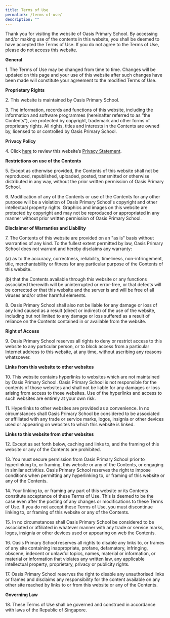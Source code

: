 ```yaml
---
title: Terms of Use
permalink: /terms-of-use/
description: ""
---
```

Thank you for visiting the website of Oasis Primary School. By accessing and/or making use of the contents in this website, you shall be deemed to have accepted the Terms of Use. If you do not agree to the Terms of Use, please do not access this website.

**General**

1\. The Terms of Use may be changed from time to time. Changes will be updated on this page and your use of this website after such changes have been made will constitute your agreement to the modified Terms of Use.

**Proprietary Rights**

2\. This website is maintained by Oasis Primary School.

3\. The information, records and functions of this website, including the information and software programmes (hereinafter referred to as “the Contents”), are protected by copyright, trademark and other forms of proprietary rights. All rights, titles and interests in the Contents are owned by, licensed to or controlled by Oasis Primary School.

**Privacy Policy**

4\. Click [here](https://staging.d6400o65xh90r.amplifyapp.com/privacy/) to review this website’s [Privacy Statement](https://staging.d6400o65xh90r.amplifyapp.com/privacy/).

**Restrictions on use of the Contents**

5\. Except as otherwise provided, the Contents of this website shall not be reproduced, republished, uploaded, posted, transmitted or otherwise distributed in any way, without the prior written permission of Oasis Primary School.

6\. Modification of any of the Contents or use of the Contents for any other purpose will be a violation of Oasis Primary School's copyright and other intellectual property rights. Graphics and images on this website are protected by copyright and may not be reproduced or appropriated in any manner without prior written permission of Oasis Primary School.

**Disclaimer of Warranties and Liability**

7\. The Contents of this website are provided on an "as is" basis without warranties of any kind. To the fullest extent permitted by law, Oasis Primary School does not warrant and hereby disclaims any warranty:

(a) as to the accuracy, correctness, reliability, timeliness, non-infringement, title, merchantability or fitness for any particular purpose of the Contents of this website.

(b) that the Contents available through this website or any functions associated therewith will be uninterrupted or error-free, or that defects will be corrected or that this website and the server is and will be free of all viruses and/or other harmful elements.

8\. Oasis Primary School shall also not be liable for any damage or loss of any kind caused as a result (direct or indirect) of the use of the website, including but not limited to any damage or loss suffered as a result of reliance on the Contents contained in or available from the website.

**Right of Access**

9\. Oasis Primary School reserves all rights to deny or restrict access to this website to any particular person, or to block access from a particular Internet address to this website, at any time, without ascribing any reasons whatsoever.

**Links from this website to other websites**

10\. This website contains hyperlinks to websites which are not maintained by Oasis Primary School. Oasis Primary School is not responsible for the contents of those websites and shall not be liable for any damages or loss arising from access to those websites. Use of the hyperlinks and access to such websites are entirely at your own risk.

11\. Hyperlinks to other websites are provided as a convenience. In no circumstances shall Oasis Primary School be considered to be associated or affiliated with any trade or service marks, logos, insignia or other devices used or appearing on websites to which this website is linked.

**Links to this website from other websites**

12\. Except as set forth below, caching and links to, and the framing of this website or any of the Contents are prohibited.

13\. You must secure permission from Oasis Primary School prior to hyperlinking to, or framing, this website or any of the Contents, or engaging in similar activities. Oasis Primary School reserves the right to impose conditions when permitting any hyperlinking to, or framing of this website or any of the Contents.

14\. Your linking to, or framing any part of this website or its Contents constitute acceptance of these Terms of Use. This is deemed to be the case even after the posting of any changes or modifications to these Terms of Use. If you do not accept these Terms of Use, you must discontinue linking to, or framing of this website or any of the Contents.

15\. In no circumstances shall Oasis Primary School be considered to be associated or affiliated in whatever manner with any trade or service marks, logos, insignia or other devices used or appearing on web the Contents.

16\. Oasis Primary School reserves all rights to disable any links to, or frames of any site containing inappropriate, profane, defamatory, infringing, obscene, indecent or unlawful topics, names, material or information, or material or information that violates any written law, any applicable intellectual property, proprietary, privacy or publicity rights.

17\. Oasis Primary School reserves the right to disable any unauthorised links or frames and disclaims any responsibility for the content available on any other site reached by links to or from this website or any of the Contents.

**Governing Law**

18\. These Terms of Use shall be governed and construed in accordance with laws of the Republic of Singapore.